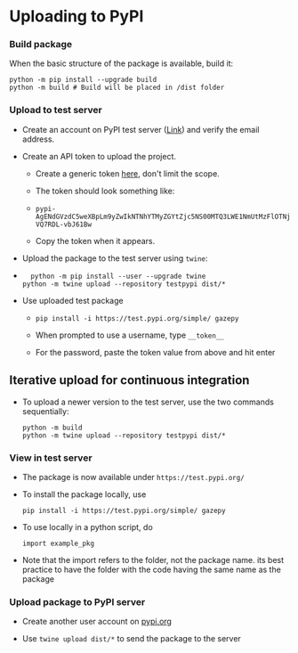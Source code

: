 # Uploading to PyPI



### Build package

When the basic structure of the package is available, build it:

```
python -m pip install --upgrade build
python -m build # Build will be placed in /dist folder
```



### Upload to test server

- Create an account on PyPI test server ([Link](https://test.pypi.org/account/register/)) and verify the email address.

- Create an API token to upload the project.

  - Create a generic token [here](https://test.pypi.org/manage/account/#api-tokens), don't limit the scope.

  - The token should look something like: 

  - ```
    pypi-AgENdGVzdC5weXBpLm9yZwIkNTNhYTMyZGYtZjc5NS00MTQ3LWE1NmUtMzFlOTNjNjVjM2M3AAIleyJwZXJtaXNzaW9ucyI6ICJ1c2VyIiwgInZlcnNpb24iOiAxfQAABiCVwABy7sbG2hJUWkieMCfrQfm6WNl-VQ7RDL-vbJ61Bw
    ```

  - Copy the token when it appears.

- Upload the package to the test server using `twine`:
  
- ```
    python -m pip install --user --upgrade twine
  python -m twine upload --repository testpypi dist/*
  ```
  
- Use uploaded test package

  - ```
    pip install -i https://test.pypi.org/simple/ gazepy
    ```

  - When prompted to use a username, type `__token__`

  - For the password, paste the token value from above and hit enter



## Iterative upload for continuous integration

- To upload a newer version to the test server, use the two commands sequentially:

  ```
  python -m build
  python -m twine upload --repository testpypi dist/*
  ```

  

### View in test server

- The package is now available under `https://test.pypi.org/`

- To install the package locally, use

  ```
  pip install -i https://test.pypi.org/simple/ gazepy
  ```

- To use locally in a python script, do

  ```
  import example_pkg
  ```

- Note that the import refers to the folder, not the package name. its best practice to have the folder with the code having the same name as the package

  

### Upload package to PyPI server

- Create another user account on [pypi.org](https://pypi.org/)

- Use `twine upload dist/*` to send the package to the server